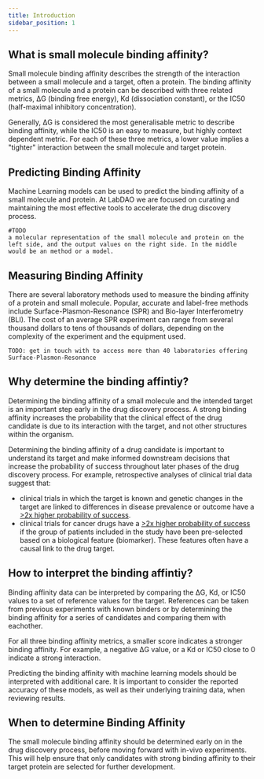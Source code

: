 ```yaml
---
title: Introduction
sidebar_position: 1
---
```


## What is small molecule binding affinity?
Small molecule binding affinity describes the strength of the interaction between a small molecule and a target, often a protein. The binding affinity of a small molecule and a protein can be described with three related metrics, ΔG (binding free energy), Kd (dissociation constant), or the IC50 (half-maximal inhibitory concentration).

Generally, ΔG is considered the most generalisable metric to describe binding affinity, while the IC50 is an easy to measure, but highly context dependent metric. For each of these three metrics, a lower value implies a "tighter" interaction between the small molecule and target protein. 




## Predicting Binding Affinity

Machine Learning models can be used to predict the binding affinity of a small molecule and protein. At LabDAO we are focused on curating and maintaining the most effective tools to accelerate the drug discovery process. 

````
#TODO 
a molecular representation of the small molecule and protein on the left side, and the output values on the right side. In the middle would be an method or a model. 
````

## Measuring Binding Affinity
There are several laboratory methods used to measure the binding affinity of a protein and small molecule. Popular, accurate and label-free methods include Surface-Plasmon-Resonance (SPR) and Bio-layer Interferometry (BLI). The cost of an average SPR experiment can range from several thousand dollars to tens of thousands of dollars, depending on the complexity of the experiment and the equipment used.

````
TODO: get in touch with to access more than 40 laboratories offering Surface-Plasmon-Resonance
````

## Why determine the binding affintiy? 
Determining the binding affinity of a small molecule and the intended target is an important step early in the drug discovery process. A strong binding affinity increases the probability that the clinical effect of the drug candidate is due to its interaction with the target, and not other structures within the organism. 

Determining the binding affinity of a drug candidate is important to understand its target and make informed downstream decisions that increase the probability of success throughout later phases of the drug discovery process. For example, retrospective analyses of clinical trial data suggest that: 
* clinical trials in which the target is known and genetic changes in the target are linked to differences in disease prevalence or outcome have a [>2x higher probability of success](https://journals.plos.org/plosgenetics/article?id=10.1371%2Fjournal.pgen.1008489).
* clinical trials for cancer drugs have a [>2x higher probability of success](https://globalforum.diaglobal.org/issue/may-2019/what-are-the-chances-of-getting-a-cancer-drug-approved/) if the group of patients included in the study have been pre-selected based on a biological feature (biomarker). These features often have a causal link to the drug target.

## How to interpret the binding affintiy? 
Binding affinity data can be interpreted by comparing the ΔG, Kd, or IC50 values to a set of reference values for the target. References can be taken from previous experiments with known binders or by determining the binding affinity for a series of candidates and comparing them with eachother.

For all three binding affinity metrics, a smaller score indicates a stronger binding affinity. For example, a negative ΔG value, or a Kd or IC50 close to 0 indicate a strong interaction.

Predicting the binding affinity with machine learning models should be interpreted with additional care. It is important to consider the reported accuracy of these models, as well as their underlying training data, when reviewing results.

## When to determine Binding Affinity
The small molecule binding affinity should be determined early on in the drug discovery process, before moving forward with in-vivo experiments. This will help ensure that only candidates with strong binding affinity to their target protein are selected for further development.

